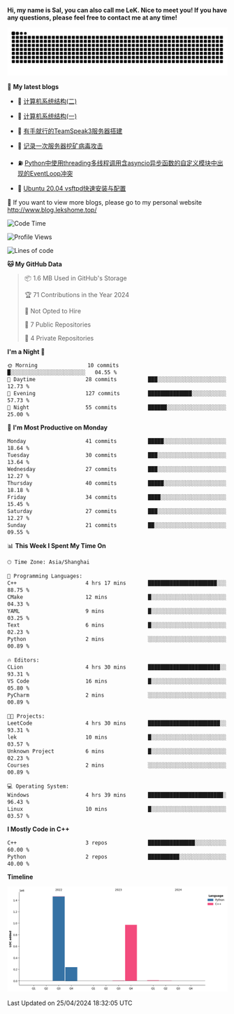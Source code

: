 **Hi, my name is Sal, you can also call me LeK. Nice to meet you! If you have any questions, please feel free to contact me at any time!**

![snake](https://raw.githubusercontent.com/LeKZzzz/LeKZzzz/output/github-contribution-grid-snake.svg)


👀 **My latest blogs**
<!-- BLOG-POST-LIST:START -->
- 🫣 [计算机系统结构&lpar;二&rpar;](http://www.blog.lekshome.top/2024/04/21/ji-suan-ji-xi-tong-jie-gou-er/) 

- 🧐 [计算机系统结构&lpar;一&rpar;](http://www.blog.lekshome.top/2024/04/07/ji-suan-ji-xi-tong-jie-gou-yi/) 

- 🤖 [有手就行的TeamSpeak3服务器搭建](http://www.blog.lekshome.top/2024/03/08/teamspeak3-fu-wu-qi-da-jian/) 

- 📝 [记录一次服务器挖矿病毒攻击](http://www.blog.lekshome.top/2024/03/08/ji-lu-yi-ci-fu-wu-qi-wa-kuang-bing-du-gong-ji/) 

- ⛽️ [Python中使用threading多线程调用含asyncio异步函数的自定义模块中出现的EventLoop冲突](http://www.blog.lekshome.top/2024/03/07/python-zhong-shi-yong-threading-duo-xian-cheng-diao-yong-han-asyncio-yi-bu-han-shu-de-zi-ding-yi-mo-kuai-zhong-chu-xian-de-eventloop-chong-tu/) 

- 🦣 [Ubuntu 20.04 vsftpd快速安装与配置](http://www.blog.lekshome.top/2024/03/07/ubuntu-20-04-vsftpd-kuai-su-an-zhuang-yu-pei-zhi/) 
<!-- BLOG-POST-LIST:END -->

🥰 If you want to view more blogs, please go to my personal website http://www.blog.lekshome.top/


<!--START_SECTION:waka-->
![Code Time](http://img.shields.io/badge/Code%20Time-211%20hrs%2020%20mins-blue)

![Profile Views](http://img.shields.io/badge/Profile%20Views-0-blue)

![Lines of code](https://img.shields.io/badge/From%20Hello%20World%20I%27ve%20Written-2.7%20million%20lines%20of%20code-blue)

**🐱 My GitHub Data** 

> 📦 1.6 MB Used in GitHub's Storage 
 > 
> 🏆 71 Contributions in the Year 2024
 > 
> 🚫 Not Opted to Hire
 > 
> 📜 7 Public Repositories 
 > 
> 🔑 4 Private Repositories 
 > 
**I'm a Night 🦉** 

```text
🌞 Morning                10 commits          █░░░░░░░░░░░░░░░░░░░░░░░░   04.55 % 
🌆 Daytime                28 commits          ███░░░░░░░░░░░░░░░░░░░░░░   12.73 % 
🌃 Evening                127 commits         ██████████████░░░░░░░░░░░   57.73 % 
🌙 Night                  55 commits          ██████░░░░░░░░░░░░░░░░░░░   25.00 % 
```
📅 **I'm Most Productive on Monday** 

```text
Monday                   41 commits          █████░░░░░░░░░░░░░░░░░░░░   18.64 % 
Tuesday                  30 commits          ███░░░░░░░░░░░░░░░░░░░░░░   13.64 % 
Wednesday                27 commits          ███░░░░░░░░░░░░░░░░░░░░░░   12.27 % 
Thursday                 40 commits          █████░░░░░░░░░░░░░░░░░░░░   18.18 % 
Friday                   34 commits          ████░░░░░░░░░░░░░░░░░░░░░   15.45 % 
Saturday                 27 commits          ███░░░░░░░░░░░░░░░░░░░░░░   12.27 % 
Sunday                   21 commits          ██░░░░░░░░░░░░░░░░░░░░░░░   09.55 % 
```


📊 **This Week I Spent My Time On** 

```text
🕑︎ Time Zone: Asia/Shanghai

💬 Programming Languages: 
C++                      4 hrs 17 mins       ██████████████████████░░░   88.75 % 
CMake                    12 mins             █░░░░░░░░░░░░░░░░░░░░░░░░   04.33 % 
YAML                     9 mins              █░░░░░░░░░░░░░░░░░░░░░░░░   03.25 % 
Text                     6 mins              █░░░░░░░░░░░░░░░░░░░░░░░░   02.23 % 
Python                   2 mins              ░░░░░░░░░░░░░░░░░░░░░░░░░   00.89 % 

🔥 Editors: 
CLion                    4 hrs 30 mins       ███████████████████████░░   93.31 % 
VS Code                  16 mins             █░░░░░░░░░░░░░░░░░░░░░░░░   05.80 % 
PyCharm                  2 mins              ░░░░░░░░░░░░░░░░░░░░░░░░░   00.89 % 

🐱‍💻 Projects: 
LeetCode                 4 hrs 30 mins       ███████████████████████░░   93.31 % 
lek                      10 mins             █░░░░░░░░░░░░░░░░░░░░░░░░   03.57 % 
Unknown Project          6 mins              █░░░░░░░░░░░░░░░░░░░░░░░░   02.23 % 
Courses                  2 mins              ░░░░░░░░░░░░░░░░░░░░░░░░░   00.89 % 

💻 Operating System: 
Windows                  4 hrs 39 mins       ████████████████████████░   96.43 % 
Linux                    10 mins             █░░░░░░░░░░░░░░░░░░░░░░░░   03.57 % 
```

**I Mostly Code in C++** 

```text
C++                      3 repos             ███████████████░░░░░░░░░░   60.00 % 
Python                   2 repos             ██████████░░░░░░░░░░░░░░░   40.00 % 
```



**Timeline**

![Lines of Code chart](https://raw.githubusercontent.com/LeKZzzz/LeKZzzz/master/assets/bar_graph.png)


 Last Updated on 25/04/2024 18:32:05 UTC
<!--END_SECTION:waka-->
